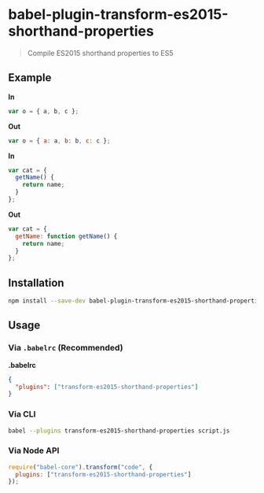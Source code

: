 # babel-plugin-transform-es2015-shorthand-properties

> Compile ES2015 shorthand properties to ES5

## Example

**In**

```js
var o = { a, b, c };
```

**Out**

```js
var o = { a: a, b: b, c: c };
```

**In**

```js
var cat = {
  getName() {
    return name;
  }
};
```

**Out**

```js
var cat = {
  getName: function getName() {
    return name;
  }
};
```

## Installation

```sh
npm install --save-dev babel-plugin-transform-es2015-shorthand-properties
```

## Usage

### Via `.babelrc` (Recommended)

**.babelrc**

```json
{
  "plugins": ["transform-es2015-shorthand-properties"]
}
```

### Via CLI

```sh
babel --plugins transform-es2015-shorthand-properties script.js
```

### Via Node API

```javascript
require("babel-core").transform("code", {
  plugins: ["transform-es2015-shorthand-properties"]
});
```
